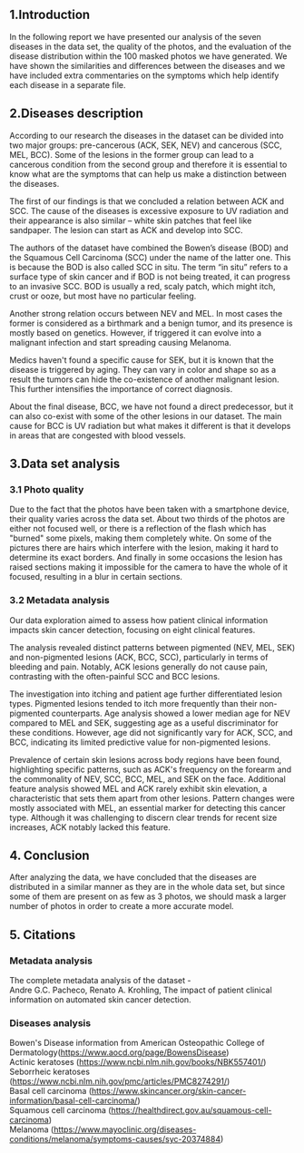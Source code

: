 ## 1.Introduction

In the following report we have presented our analysis of the seven diseases in the data set, the quality of the photos, and the evaluation of the disease distribution within the 100 masked photos we have generated. We have shown the similarities and differences between the diseases and we have included extra commentaries on the symptoms which help identify each disease in a separate file.

## 2.Diseases description

According to our research the diseases in the dataset can be divided into two major groups: pre-cancerous (ACK, SEK, NEV) and cancerous (SCC, MEL, BCC). Some of the lesions in the former group can lead to a cancerous condition from the second group and therefore it is essential to know what are the symptoms that can help us make a distinction between the diseases.  

The first of our findings is that we concluded a relation between ACK and SCC. The cause of the diseases is excessive exposure to UV radiation and their appearance is also similar – white skin patches that feel like sandpaper. The lesion can start as ACK and develop into SCC.  

The authors of the dataset have combined the Bowen’s disease (BOD) and the Squamous Cell Carcinoma (SCC) under the name of the latter one. This is because the BOD is also called SCC in situ. The term “in situ” refers to a surface type of skin cancer and if BOD is not being treated, it can progress to an invasive SCC. BOD is usually a red, scaly patch, which might itch, crust or ooze, but most have no particular feeling.

Another strong relation occurs between NEV and MEL. In most cases the former is considered as a birthmark and a benign tumor, and its presence is mostly based on genetics. However, if triggered it can evolve into a malignant infection and start spreading causing Melanoma.  

Medics haven't found a specific cause for SEK, but it is known that the disease is triggered by aging. They can vary in color and shape so as a result the tumors can hide the co-existence of another malignant lesion. This further intensifies the importance of correct diagnosis. 

About the final disease, BCC, we have not found a direct predecessor, but it can also co-exist with some of the other lesions in our dataset. The main cause for BCC is UV radiation but what makes it different is that it develops in areas that are congested with blood vessels.  
## 3.Data set analysis

### 3.1 Photo quality

Due to the fact that the photos have been taken with a smartphone device, their quality varies across the data set. About two thirds of the photos are either not focused well, or there is a reflection of the flash which has "burned" some pixels, making them completely white. On some of the pictures there are hairs which interfere with the lesion, making it hard to determine its exact borders. And finally in some occasions the lesion has raised sections making it impossible for the camera to have the whole of it focused, resulting in a blur in certain sections.

### 3.2	Metadata analysis  

Our data exploration aimed to assess how patient clinical information
impacts skin cancer detection, focusing on eight clinical features.

The analysis revealed distinct patterns between pigmented (NEV, MEL, SEK)
and non-pigmented lesions (ACK, BCC, SCC), particularly in terms of bleeding
and pain. Notably, ACK lesions generally do not cause pain, contrasting with
the often-painful SCC and BCC lesions.

The investigation into itching and patient age further differentiated
lesion types. Pigmented lesions tended to itch more frequently than their
non-pigmented counterparts. Age analysis showed a lower median age for NEV
compared to MEL and SEK, suggesting age as a useful discriminator for these
conditions. However, age did not significantly vary for ACK, SCC, and BCC,
indicating its limited predictive value for non-pigmented lesions. 

Prevalence of certain skin lesions across body regions have been found,
highlighting specific patterns, such as ACK's frequency on the forearm and
the commonality of NEV, SCC, BCC, MEL, and SEK on the face. Additional
feature analysis showed MEL and ACK rarely exhibit skin elevation, a
characteristic that sets them apart from other lesions. Pattern changes
were mostly associated with MEL, an essential marker for detecting this
cancer type. Although it was challenging to discern clear trends for recent
size increases, ACK notably lacked this feature. 

## 4. Conclusion

After analyzing the data, we have concluded that the diseases are distributed in a similar manner as they are in the whole data set, but since some of them are present on as few as 3 photos, we should mask a larger number of photos in order to create a more accurate model.

## 5. Citations
### Metadata analysis

The complete metadata analysis of the dataset -  
Andre G.C. Pacheco, Renato A. Krohling, 
The impact of patient clinical information on automated skin cancer detection. 
### Diseases analysis
Bowen's Disease information from American Osteopathic College of Dermatology(https://www.aocd.org/page/BowensDisease)<br>
Actinic keratoses (https://www.ncbi.nlm.nih.gov/books/NBK557401/) <br>
Seborrheic keratoses (https://www.ncbi.nlm.nih.gov/pmc/articles/PMC8274291/) <br>
Basal cell carcinoma (https://www.skincancer.org/skin-cancer-information/basal-cell-carcinoma/) <br>
Squamous cell carcinoma (https://healthdirect.gov.au/squamous-cell-carcinoma) <br>
Melanoma (https://www.mayoclinic.org/diseases-conditions/melanoma/symptoms-causes/syc-20374884) <br>

